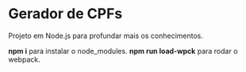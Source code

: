 # Gerador de CPFs

Projeto em Node.js para profundar mais os conhecimentos.

**npm i** para instalar o node_modules.
**npm run load-wpck** para rodar o webpack.
